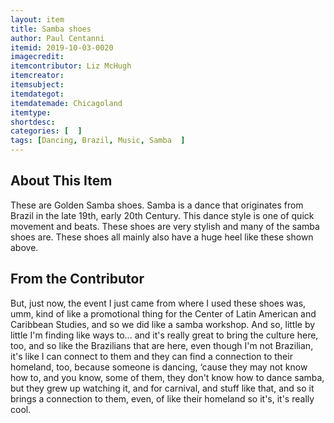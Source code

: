 ```yaml
---
layout: item
title: Samba shoes
author: Paul Centanni
itemid: 2019-10-03-0020
imagecredit: 
itemcontributor: Liz McHugh
itemcreator: 
itemsubject: 
itemdategot: 
itemdatemade: Chicagoland
itemtype: 
shortdesc: 
categories: [  ]
tags: [Dancing, Brazil, Music, Samba  ]
---
```

## About This Item
These are Golden Samba shoes.  Samba is a dance that originates from Brazil in the late 19th, early 20th Century.  This dance style is one of quick movement and beats. These shoes are very stylish and many of the samba shoes are.  These shoes all mainly also have a huge heel like these shown above.

## From the Contributor
But, just now, the event I just came from where I used these shoes was, umm, kind of like a promotional thing for the Center of Latin American and Caribbean Studies, and so we did like a samba workshop. And so, little by little I'm finding like ways to... and it's really great to bring the culture here, too, and so like the Brazilians that are here, even though I'm not Brazilian, it's like I can connect to them and they can find a connection to their homeland, too, because someone is dancing, ‘cause they may not know how to, and you know, some of them, they don't know how to dance samba, but they grew up watching it, and for carnival, and stuff like that, and so it brings a connection to them, even, of like their homeland so it's, it's really cool.
